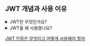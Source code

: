 ## JWT 개념과 사용 이유

<details> 
<summary>JWT란 무엇인가요?</summary>
<div markdown="1">
JWT란 토큰 인증 방식의 일종으로 서버에 세션 정보를 저장하지 않고, 로그인 시 클라이언트에게 로그인 사용자 정보가 포함된 토큰을 발행하고 클라이언트는 특정 요청마다 이 토큰을 함께 보냅니다. 토큰을 받은 서버는 토큰을 파싱해 인증과 인가 작업을 진행합니다.<Br>
JWT는 헤더, 시그니쳐, 페이로드로 구성되어 있습니다. 헤더는 토큰의 타입(Bearer), 암호화 알고리즘을 담고 있고, 페이로드는 토큰의 정보를 담습니다. 시그니쳐는 jwt 비밀키로 만들어진 일련의 문자열로 토큰의 정보가 신뢰할 수 있는 것인지 판단할 수 있도록 합니다.<br> 
</div>
</details>



<details>
<summary>JWT를 왜 사용했나요?</summary>
<div markdown="1">
REST의 특징 중 stateless라는 특징이 있는데 사용자의 상태 정보를 서버에 저장하지 않는 특성입니다. <br>
또한 Scale-out의 가능성을 고려해 세션의 정합성을 맞추는 작업보다 JWT를 사용하는 것이 더 좋다고 판단했습니다.<br>
</div>
</details>
  
  
[JWT 인증은 무엇이고 어떻게 사용해야 할까](https://www.popit.kr/jwt-%ec%9d%b8%ec%a6%9d%ec%9d%80-%eb%ac%b4%ec%97%87%ec%9d%b4%ea%b3%a0-%ec%96%b4%eb%96%bb%ea%b2%8c-%ec%82%ac%ec%9a%a9%ed%95%b4%ec%95%bc-%ed%95%a0%ea%b9%8c/)
